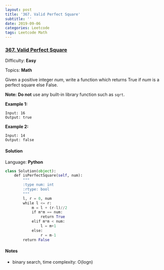```yaml
---
layout: post
title: '367. Valid Perfect Square'
subtitle: ''
date: 2019-09-06
categories: Leetcode
tags: Leetcode Math
---
```

### [367\. Valid Perfect Square](https://leetcode.com/problems/valid-perfect-square/)

Difficulty: **Easy**

Topics: **Math**


Given a positive integer _num_, write a function which returns True if _num_ is a perfect square else False.

**Note:** **Do not** use any built-in library function such as `sqrt`.

**Example 1:**


```
Input: 16
Output: true
```


**Example 2:**

```
Input: 14
Output: false
```


#### Solution

Language: **Python**

```python
class Solution(object):
    def isPerfectSquare(self, num):
        """
        :type num: int
        :rtype: bool
        """
        l, r = 0, num
        while l <= r:
            m = l + (r-l)//2
            if m*m == num:
                return True
            elif m*m < num:
                l = m+1
            else:
                r = m-1
        return False
```
#### Notes
- binary search, time complexity: O(logn)